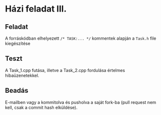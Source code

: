 # Házi feladat III.


## Feladat

A forráskódban elhelyezett `/* TASK:... */` kommentek alapján a `Task.h` file kiegészítése

## Teszt

A Task_1.cpp futása, illetve a Task_2.cpp fordulása értelmes hibaüzenetekkel.

## Beadás

E-mailben vagy a kommitolva és pusholva a saját fork-ba (pull request nem kell, csak a commit hash elküldése).


